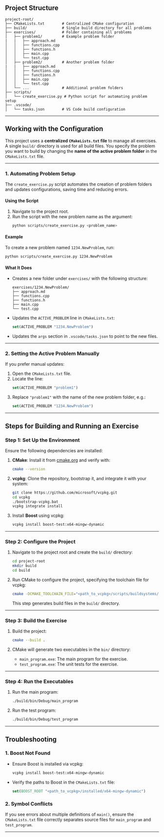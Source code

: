 ## **Project Structure**

```plaintext
project-root/
├── CMakeLists.txt        # Centralized CMake configuration
├── build/                # Single build directory for all problems
├── exercises/            # Folder containing all problems
│   ├── problem1/         # Example problem folder
|   |   ├── approach.md
│   │   ├── functions.cpp
│   │   ├── functions.h
│   │   ├── main.cpp
│   │   └── test.cpp
│   ├── problem2/         # Another problem folder
|   |   ├── approach.md
│   │   ├── functions.cpp
│   │   ├── functions.h
│   │   ├── main.cpp
│   │   └── test.cpp
│   └── ...               # Additional problem folders
├── scripts/
│   └── create_exercise.py # Python script for automating problem setup
├── .vscode/
│   └── tasks.json        # VS Code build configuration
```

---

## **Working with the Configuration**

This project uses a **centralized `CMakeLists.txt` file** to manage all exercises. A single `build/` directory is used for all build files. You specify the problem you want to build by changing the **name of the active problem folder** in the `CMakeLists.txt` file.

---

### **1. Automating Problem Setup**

The `create_exercise.py` script automates the creation of problem folders and updates configurations, saving time and reducing errors.

#### **Using the Script**

1. Navigate to the project root.
2. Run the script with the new problem name as the argument:
   ```bash
   python scripts/create_exercise.py <problem_name>
   ```

#### **Example**

To create a new problem named `1234.NewProblem`, run:

```bash
python scripts/create_exercise.py 1234.NewProblem
```

#### **What It Does**

- Creates a new folder under `exercises/` with the following structure:
  ```plaintext
  exercises/1234.NewProblem/
  ├── approach.md
  ├── functions.cpp
  ├── functions.h
  ├── main.cpp
  └── test.cpp
  ```
- Updates the `ACTIVE_PROBLEM` line in `CMakeLists.txt`:
  ```cmake
  set(ACTIVE_PROBLEM "1234.NewProblem")
  ```
- Updates the `args` section in `.vscode/tasks.json` to point to the new files.

---

### **2. Setting the Active Problem Manually**

If you prefer manual updates:

1. Open the `CMakeLists.txt` file.
2. Locate the line:
   ```cmake
   set(ACTIVE_PROBLEM "problem1")
   ```
3. Replace `"problem1"` with the name of the new problem folder, e.g.:
   ```cmake
   set(ACTIVE_PROBLEM "1234.NewProblem")
   ```

---

## **Steps for Building and Running an Exercise**

### **Step 1: Set Up the Environment**

Ensure the following dependencies are installed:

1. **CMake**: Install it from [cmake.org](https://cmake.org/download/) and verify with:
   ```bash
   cmake --version
   ```
2. **vcpkg**: Clone the repository, bootstrap it, and integrate it with your system:
   ```bash
   git clone https://github.com/microsoft/vcpkg.git
   cd vcpkg
   ./bootstrap-vcpkg.bat
   vcpkg integrate install
   ```
3. Install **Boost** using vcpkg:
   ```bash
   vcpkg install boost-test:x64-mingw-dynamic
   ```

---

### **Step 2: Configure the Project**

1. Navigate to the project root and create the `build/` directory:

   ```bash
   cd project-root
   mkdir build
   cd build
   ```

2. Run CMake to configure the project, specifying the toolchain file for vcpkg:

   ```bash
   cmake -DCMAKE_TOOLCHAIN_FILE="<path_to_vcpkg>/scripts/buildsystems/vcpkg.cmake" ..
   ```

   This step generates build files in the `build/` directory.

---

### **Step 3: Build the Exercise**

1. Build the project:

   ```bash
   cmake --build .
   ```

2. CMake will generate two executables in the `bin/` directory:
   - `main_program.exe`: The main program for the exercise.
   - `test_program.exe`: The unit tests for the exercise.

---

### **Step 4: Run the Executables**

1. Run the main program:

   ```bash
   ./build/bin/Debug/main_program
   ```

2. Run the test program:
   ```bash
   ./build/bin/Debug/test_program
   ```

---

## **Troubleshooting**

### **1. Boost Not Found**

- Ensure Boost is installed via vcpkg:
  ```bash
  vcpkg install boost-test:x64-mingw-dynamic
  ```
- Verify the paths to Boost in the `CMakeLists.txt` file:
  ```cmake
  set(BOOST_ROOT "<path_to_vcpkg>/installed/x64-mingw-dynamic")
  ```

### **2. Symbol Conflicts**

If you see errors about multiple definitions of `main()`, ensure the `CMakeLists.txt` file correctly separates source files for `main_program` and `test_program`.

---
